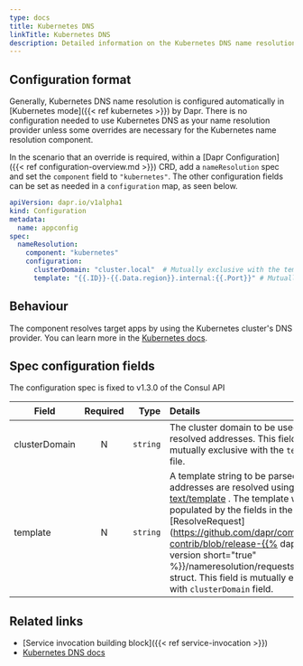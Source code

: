 ```yaml
---
type: docs
title: Kubernetes DNS
linkTitle: Kubernetes DNS
description: Detailed information on the Kubernetes DNS name resolution component
---
```


## Configuration format

Generally, Kubernetes DNS name resolution is configured automatically in [Kubernetes mode]({{< ref kubernetes >}}) by Dapr. There is no configuration needed to use Kubernetes DNS as your name resolution provider unless some overrides are necessary for the Kubernetes name resolution component.

In the scenario that an override is required, within a [Dapr Configuration]({{< ref configuration-overview.md >}}) CRD, add a `nameResolution` spec and set the `component` field to `"kubernetes"`. The other configuration fields can be set as needed in a `configuration` map, as seen below.

```yaml
apiVersion: dapr.io/v1alpha1
kind: Configuration
metadata:
  name: appconfig
spec:
  nameResolution:
    component: "kubernetes"
    configuration:
      clusterDomain: "cluster.local"  # Mutually exclusive with the template field
      template: "{{.ID}}-{{.Data.region}}.internal:{{.Port}}" # Mutually exclusive with the clusterDomain field
```

## Behaviour

The component resolves target apps by using the Kubernetes cluster's DNS provider. You can learn more in the [Kubernetes docs](https://kubernetes.io/docs/concepts/services-networking/dns-pod-service/).

## Spec configuration fields

The configuration spec is fixed to v1.3.0 of the Consul API

| Field         | Required |     Type | Details                                                                                                                                                                                                                                                                                                                                                                                                                                                                                                                                                                         | 示例                                                           |
| ------------- | :------: | -------: | :------------------------------------------------------------------------------------------------------------------------------------------------------------------------------------------------------------------------------------------------------------------------------------------------------------------------------------------------------------------------------------------------------------------------------------------------------------------------------------------------------------------------------------------------------------------------------ | ------------------------------------------------------------ |
| clusterDomain |     N    | `string` | The cluster domain to be used for resolved addresses. This field is mutually exclusive with the `template` file.                                                                                                                                                                                                                                                                                                                                                                                                                                | `cluster.local`                                              |
| template      |     N    | `string` | A template string to be parsed when addresses are resolved using [text/template](https://pkg.go.dev/text/template#Template) . The template will be populated by the fields in the [ResolveRequest](https://github.com/dapr/components-contrib/blob/release-{{% dapr-latest-version short="true" %}}/nameresolution/requests.go#L20) struct. This field is mutually exclusive with `clusterDomain` field. | `{{.ID}}-{{.Data.region}}.{{.Namespace}}.internal:{{.Port}}` |

## Related links

- [Service invocation building block]({{< ref service-invocation >}})
- [Kubernetes DNS docs](https://kubernetes.io/docs/concepts/services-networking/dns-pod-service/)
